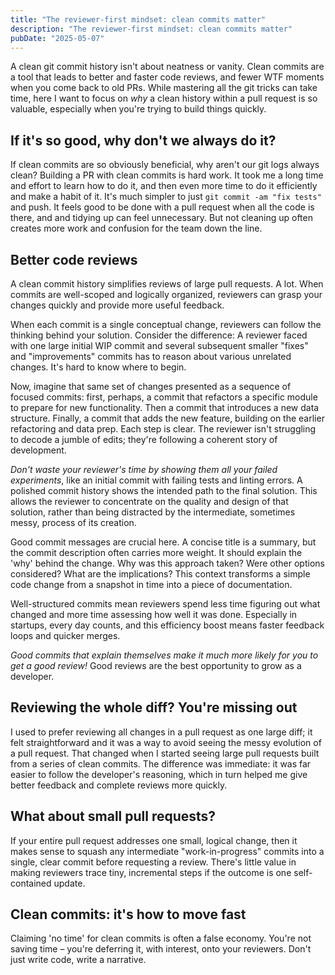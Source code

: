 ```yaml
---
title: "The reviewer-first mindset: clean commits matter"
description: "The reviewer-first mindset: clean commits matter"
pubDate: "2025-05-07"
---
```


A clean git commit history isn't about neatness or vanity. Clean commits are a tool that leads to better and faster code reviews, and fewer WTF moments when you come back to old PRs. While mastering all the git tricks can take time, here I want to focus on _why_ a clean history within a pull request is so valuable, especially when you're trying to build things quickly.

## If it's so good, why don't we always do it?

If clean commits are so obviously beneficial, why aren't our git logs always clean? Building a PR with clean commits is hard work. It took me a long time and effort to learn how to do it, and then even more time to do it efficiently and make a habit of it. It's much simpler to just `git commit -am "fix tests"` and push. It feels good to be done with a pull request when all the code is there, and and tidying up can feel unnecessary. But not cleaning up often creates more work and confusion for the team down the line.

## Better code reviews

A clean commit history simplifies reviews of large pull requests. A lot. When commits are well-scoped and logically organized, reviewers can grasp your changes quickly and provide more useful feedback.

When each commit is a single conceptual change, reviewers can follow the thinking behind your solution. Consider the difference: A reviewer faced with one large initial WIP commit and several subsequent smaller "fixes" and "improvements" commits has to reason about various unrelated changes. It's hard to know where to begin.

Now, imagine that same set of changes presented as a sequence of focused commits: first, perhaps, a commit that refactors a specific module to prepare for new functionality. Then a commit that introduces a new data structure. Finally, a commit that adds the new feature, building on the earlier refactoring and data prep. Each step is clear. The reviewer isn't struggling to decode a jumble of edits; they're following a coherent story of development.

_Don't waste your reviewer's time by showing them all your failed experiments_, like an initial commit with failing tests and linting errors. A polished commit history shows the intended path to the final solution. This allows the reviewer to concentrate on the quality and design of that solution, rather than being distracted by the intermediate, sometimes messy, process of its creation.

Good commit messages are crucial here. A concise title is a summary, but the commit description often carries more weight. It should explain the 'why' behind the change. Why was this approach taken? Were other options considered? What are the implications? This context transforms a simple code change from a snapshot in time into a piece of documentation.

Well-structured commits mean reviewers spend less time figuring out what changed and more time assessing how well it was done. Especially in startups, every day counts, and this efficiency boost means faster feedback loops and quicker merges.

_Good commits that explain themselves make it much more likely for you to get a good review!_ Good reviews are the best opportunity to grow as a developer.

## Reviewing the whole diff? You're missing out

I used to prefer reviewing all changes in a pull request as one large diff; it felt straightforward and it was a way to avoid seeing the messy evolution of a pull request. That changed when I started seeing large pull requests built from a series of clean commits. The difference was immediate: it was far easier to follow the developer's reasoning, which in turn helped me give better feedback and complete reviews more quickly.

## What about small pull requests?

If your entire pull request addresses one small, logical change, then it makes sense to squash any intermediate "work-in-progress" commits into a single, clear commit before requesting a review. There's little value in making reviewers trace tiny, incremental steps if the outcome is one self-contained update.

## Clean commits: it's how to move fast

Claiming 'no time' for clean commits is often a false economy. You're not saving time – you're deferring it, with interest, onto your reviewers. Don't just write code, write a narrative.
